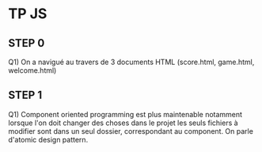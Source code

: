 # TP JS

## STEP 0
Q1) On a navigué au travers de 3 documents HTML (score.html, game.html, welcome.html)
## STEP 1
Q1) Component oriented programming  est plus maintenable notamment lorsque l'on doit changer des choses dans le projet les seuls fichiers à modifier sont dans un seul dossier, correspondant au component. On parle d'atomic design pattern.


